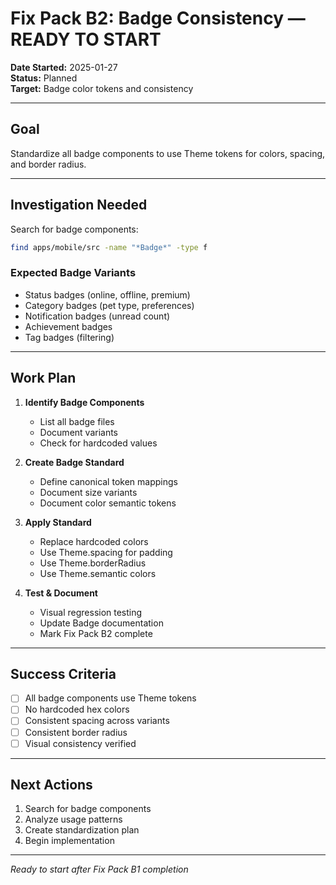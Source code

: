 # Fix Pack B2: Badge Consistency — READY TO START

**Date Started:** 2025-01-27  
**Status:** Planned  
**Target:** Badge color tokens and consistency

---

## Goal

Standardize all badge components to use Theme tokens for colors, spacing, and border radius.

---

## Investigation Needed

Search for badge components:
```bash
find apps/mobile/src -name "*Badge*" -type f
```

### Expected Badge Variants
- Status badges (online, offline, premium)
- Category badges (pet type, preferences)
- Notification badges (unread count)
- Achievement badges
- Tag badges (filtering)

---

## Work Plan

1. **Identify Badge Components**
   - List all badge files
   - Document variants
   - Check for hardcoded values

2. **Create Badge Standard**
   - Define canonical token mappings
   - Document size variants
   - Document color semantic tokens

3. **Apply Standard**
   - Replace hardcoded colors
   - Use Theme.spacing for padding
   - Use Theme.borderRadius
   - Use Theme.semantic colors

4. **Test & Document**
   - Visual regression testing
   - Update Badge documentation
   - Mark Fix Pack B2 complete

---

## Success Criteria

- [ ] All badge components use Theme tokens
- [ ] No hardcoded hex colors
- [ ] Consistent spacing across variants
- [ ] Consistent border radius
- [ ] Visual consistency verified

---

## Next Actions

1. Search for badge components
2. Analyze usage patterns
3. Create standardization plan
4. Begin implementation

---

*Ready to start after Fix Pack B1 completion*

